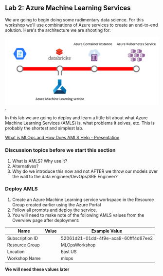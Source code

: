 ## Lab 2:  Azure Machine Learning Services

We are going to begin doing some rudimentary data science.  For this workshop we'll use combinations of Azure services to create an end-to-end solution.  Here's the architecture we are shooting for:

![AMLserviceWorkspace](../images/dsWithAzureDatabricksAML.png).  

In this lab we are going to deploy and learn a little bit about what Azure Machine Learning Services (AMLS) is, what problems it solves, etc.  This is probably the shortest and simplest lab.  

[What is MLOps and How Does AMLS Help - Presentation](AMLS.pptx) 

### Discussion topics before we start this section  

1. What is AMLS?  Why use it?  
2. Alternatives?
3. Why do we introduce this now and not AFTER we throw our models over the wall to the data engineer/DevOps/SRE Engineer?  

### Deploy AMLS

1. Create an Azure Machine Learning service workspace in the Resource Group created earlier using the Azure Portal
1. Follow all prompts and deploy the service.  
1. You will need to make note of the following AMLS values from the Overview page after deployment:  

Name | Value |  Example Value|
------|------------------|--------|
Subscription ID| | 52061d21-01dd-4f9e-aca9-60fff4d67ee2|
Resource Group| | MLOpsWorkshop|
Location||East US|
Workshop Name ||mlops|

**We will need these values later**


